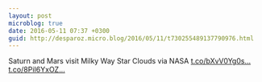 ```yaml
---
layout: post
microblog: true
date: 2016-05-11 07:37 +0300
guid: http://desparoz.micro.blog/2016/05/11/t730255489137790976.html
---
```

Saturn and Mars visit Milky Way Star Clouds   via NASA [t.co/bXvV0Yg0s...](https://t.co/bXvV0Yg0s4) [t.co/8PiI6YxOZ...](https://t.co/8PiI6YxOZh)
